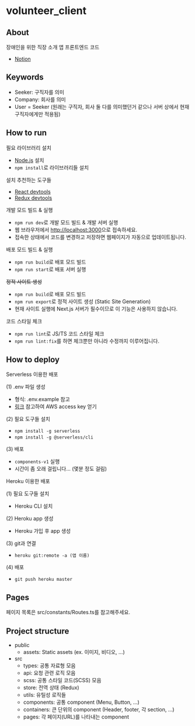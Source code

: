 # volunteer_client

## About

장애인을 위한 직장 소개 앱 프론트엔드 코드

- [Notion](https://www.notion.so/SeeMe-dfdcbdb7258e47feafd95d02507df6f3)

## Keywords

- Seeker: 구직자를 의미
- Company: 회사를 의미
- User = Seeker (원래는 구직자, 회사 둘 다를 의미했던거 같으나 서버 상에서 현재 구직자에게만 적용됨)

## How to run

필요 라이브러리 설치

- [Node.js](https://nodejs.org/ko/) 설치
- `npm install`로 라이브러리들 설치

설치 추천하는 도구들

- [React devtools](https://chrome.google.com/webstore/detail/react-developer-tools/fmkadmapgofadopljbjfkapdkoienihi?hl=ko)
- [Redux devtools](https://chrome.google.com/webstore/detail/redux-devtools/lmhkpmbekcpmknklioeibfkpmmfibljd?hl=ko)

개발 모드 빌드 & 실행

- `npm run dev`로 개발 모드 빌드 & 개발 서버 실행
- 웹 브라우저에서 <http://localhost:3000>으로 접속하세요.
- 접속한 상태에서 코드를 변경하고 저장하면 웹페이지가 자동으로 업데이트됩니다.

배포 모드 빌드 & 실행

- `npm run build`로 배포 모드 빌드
- `npm run start`로 배포 서버 실행

~~정적 사이트 생성~~

- `npm run build`로 배포 모드 빌드
- `npm run export`로 정적 사이트 생성 (Static Site Generation)
- 현재 사이트 실행에 Next.js 서버가 필수이므로 이 기능은 사용하지 않습니다.

코드 스타일 체크

- `npm run lint`로 JS/TS 코드 스타일 체크
- `npm run lint:fix`를 하면 체크뿐만 아니라 수정까지 이루어집니다.

## How to deploy

Serverless 이용한 배포

(1) .env 파일 생성

- 형식: .env.example 참고
- [링크](https://velog.io/@jeffyoun/Serverless-프레임워크-사용해서-배포하기) 참고하여 AWS access key 얻기

(2) 필요 도구들 설치

- `npm install -g serverless`
- `npm install -g @serverless/cli`

(3) 배포

- `components-v1` 실행
- 시간이 좀 오래 걸립니다... (몇분 정도 걸림)

Heroku 이용한 배포

(1) 필요 도구들 설치

- Heroku CLI 설치

(2) Heroku app 생성

- Heroku 가입 후 app 생성

(3) git과 연결

- `heroku git:remote -a (앱 이름)`

(4) 배포

- `git push heroku master`

## Pages

페이지 목록은 src/constants/Routes.ts를 참고해주세요.

## Project structure

- public
  - assets: Static assets (ex. 이미지, 비디오, ...)
- src
  - types: 공통 자료형 모음
  - api: 요청 관련 로직 모음
  - scss: 공통 스타일 코드(SCSS) 모음
  - store: 전역 상태 (Redux)
  - utils: 유틸성 로직들
  - components: 공통 component (Menu, Button, ...)
  - containers: 큰 단위의 component (Header, footer, 각 section, ...)
  - pages: 각 페이지(URL)를 나타내는 component
